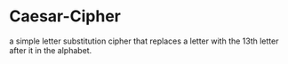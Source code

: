 # Caesar-Cipher
a simple letter substitution cipher that replaces a letter with the 13th letter after it in the alphabet.
